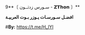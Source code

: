 9**〔 سـورس زدثــون - 𝗭𝗧𝗵𝗼𝗻 〕**

**افضـل سـورسـات يـوزر بـوت العربيـة**

#**By:** https://t.me/H_IYI


